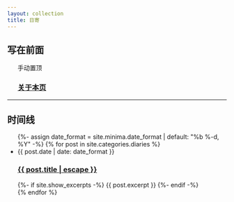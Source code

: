 ```yaml
---
layout: collection
title: 日寄
---
```


<div class="post-content">
  <h2>写在前面</h2>
</div>

<ul class="post-list">
  <span class="post-meta">手动置顶</span>
  <h3>
    <a class="post-link" href="./about">关于本页</a>
  </h3>
</ul>

---

<div class="post-content">
  <h2>时间线</h2>
</div>

<ul class="post-list">
  {%- assign date_format = site.minima.date_format | default: "%b %-d, %Y" -%}
  {% for post in site.categories.diaries %}
    <li>
      <span class="post-meta">{{ post.date | date: date_format }}</span>
      <h3>
        <a class="post-link" href="{{ post.url | relative_url }}">
          {{ post.title | escape }}
        </a>
      </h3>
      {%- if site.show_excerpts -%}
        {{ post.excerpt }}
      {%- endif -%}
    </li>
  {% endfor %}
</ul>
